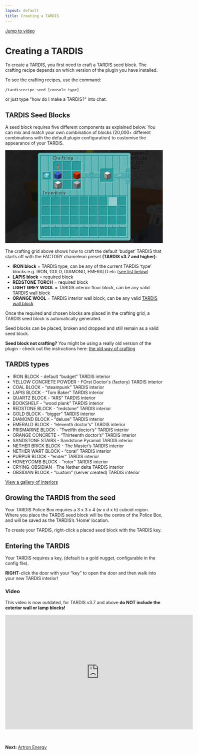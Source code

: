 ```yaml
---
layout: default
title: Creating a TARDIS
---
```


[Jump to video](#video)

# Creating a TARDIS

To create a TARDIS, you first need to craft a TARDIS seed block. The crafting recipe depends on which version of the plugin you have installed.

To see the crafting recipes, use the command:

`/tardisrecipe seed [console type]`

or just type "how do I make a TARDIS?" into chat.

## TARDIS Seed Blocks

A seed block requires five different components as explained below. You can mix and match your own combination of blocks (20,000+ different combinations with the default plugin configuration) to customise the appearance of your TARDIS.

![Crafting a TARDIS seed block](images/docs/craftdefaultseed-v3.7.jpg)

The crafting grid above shows how to craft the default ‘budget’ TARDIS that starts off with the FACTORY chameleon preset **(TARDIS v3.7 and higher)**:

- **IRON block** = TARDIS type, can be any of the current TARDIS ‘type’ blocks e.g. IRON, GOLD, DIAMOND, EMERALD etc ([see list below](#types))
- **LAPIS block** = required block
- **REDSTONE TORCH** = required block
- **LIGHT GREY WOOL** = TARDIS interior floor block, can be any valid [TARDIS wall block](https://github.com/eccentricdevotion/TARDIS/blob/v4.0/src/main/resources/blocks.yml#L4-L127)
- **ORANGE WOOL** = TARDIS interior wall block, can be any valid [TARDIS wall block](https://github.com/eccentricdevotion/TARDIS/blob/v4.0/src/main/resources/blocks.yml#L4-L127)

Once the required and chosen blocks are placed in the crafting grid, a TARDIS seed block is automatically generated.

Seed blocks can be placed, broken and dropped and still remain as a valid seed block.

**Seed block not crafting?** You might be using a really old version of the plugin - check out the instructions here: [the old way of crafting](creating-a-tardis-old.html)

## TARDIS types

- IRON BLOCK - default “budget” TARDIS interior
- YELLOW CONCRETE POWDER - FOrst Doctor's (factory) TARDIS interior
- COAL BLOCK - “steampunk” TARDIS interior
- LAPIS BLOCK - “Tom Baker” TARDIS interior
- QUARTZ BLOCK - “ARS” TARDIS interior
- BOOKSHELF - “wood plank” TARDIS interior
- REDSTONE BLOCK - “redstone” TARDIS interior
- GOLD BLOCK - “bigger” TARDIS interior
- DIAMOND BLOCK - “deluxe” TARDIS interior
- EMERALD BLOCK - “eleventh doctor’s” TARDIS interior
- PRISMARINE BLOCK - “Twelfth doctor’s” TARDIS interior
- ORANGE CONCRETE - “Thirteenth doctor’s” TARDIS interior
- SANDSTONE STAIRS - Sandstone Pyramid TARDIS interior
- NETHER BRICK BLOCK - The Master’s TARDIS interior
- NETHER WART BLOCK - “coral” TARDIS interior
- PURPUR BLOCK - “ender” TARDIS interior
- HONEYCOMB BLOCK - “rotor” TARDIS interior
- CRYING_OBSIDIAN - The Nether delta TARDIS interior
- OBSIDIAN BLOCK - “custom” (server created) TARDIS interior

[View a gallery of interiors](interiors.html)

## Growing the TARDIS from the seed

Your TARDIS Police Box requires a 3 x 3 x 4 (w x d x h) cuboid region. Where you place the TARDIS seed block will be the centre of the Police Box, and will be saved as the TARDIS’s ‘Home’ location.

To create your TARDIS, right-click a placed seed block with the TARDIS key.

## Entering the TARDIS

Your TARDIS requires a key, (default is a gold nugget, configurable in the config file).

**RIGHT**-click the door with your “key”  to open the door and then walk into your new TARDIS interior!

### Video

This video is now outdated, for TARDIS v3.7 and above **do NOT include the exterior wall or lamp blocks!**

<iframe src="https://player.vimeo.com/video/80702478" width="600" height="366" frameborder="0" webkitallowfullscreen mozallowfullscreen allowfullscreen></iframe>

&nbsp;

**Next:** [Artron Energy](artron-energy.html)
